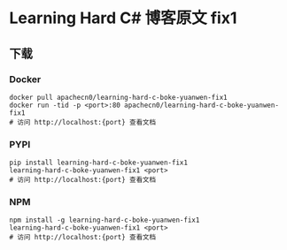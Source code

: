 # Learning Hard C# 博客原文 fix1

## 下载

### Docker

```
docker pull apachecn0/learning-hard-c-boke-yuanwen-fix1
docker run -tid -p <port>:80 apachecn0/learning-hard-c-boke-yuanwen-fix1
# 访问 http://localhost:{port} 查看文档
```

### PYPI

```
pip install learning-hard-c-boke-yuanwen-fix1
learning-hard-c-boke-yuanwen-fix1 <port>
# 访问 http://localhost:{port} 查看文档
```

### NPM

```
npm install -g learning-hard-c-boke-yuanwen-fix1
learning-hard-c-boke-yuanwen-fix1 <port>
# 访问 http://localhost:{port} 查看文档
```